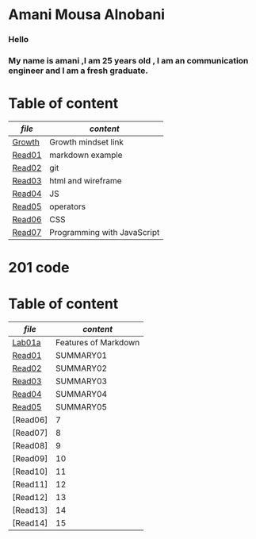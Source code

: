# **Amani Mousa Alnobani**

### Hello 
### My name is amani ,I am 25 years old , I am an communication engineer and I am a fresh graduate.

# **Table of content**

| *file*      | *content* |
| ----------- | ----------- |
| [Growth](https://amani-alnobani.github.io/reading-notes/Growthmindset)| Growth mindset link |
|[Read01](https://amani-alnobani.github.io/reading-notes/Read01) | markdown example |
|[Read02](https://amani-alnobani.github.io/reading-notes/Read02) | git |
|[Read03](https://amani-alnobani.github.io/reading-notes/Read03) | html and wireframe |
|[Read04](https://amani-alnobani.github.io/reading-notes/Read04) | JS |
|[Read05](https://amani-alnobani.github.io/reading-notes/Read05) | operators |
|[Read06](https://amani-alnobani.github.io/reading-notes/Read06) | CSS |
|[Read07](https://amani-alnobani.github.io/reading-notes/Read07) | Programming with JavaScript |


# 201 code

# **Table of content**

| *file*      | *content* |
| ----------- | ----------- |
|[Lab01a]( https://amani-alnobani.github.io/ReadingNote201/lab01a)| Features of Markdown |
|[Read01](https://amani-alnobani.github.io/reading-notes/201Read01) | SUMMARY01 |
|[Read02](https://amani-alnobani.github.io/reading-notes/201Read02) | SUMMARY02 |
|[Read03](https://amani-alnobani.github.io/reading-notes/201Read03) | SUMMARY03 |
|[Read04](https://amani-alnobani.github.io/reading-notes/201Read04) | SUMMARY04 |
|[Read05](https://amani-alnobani.github.io/reading-notes/201Read05) | SUMMARY05 |
|[Read06] | 7 |
|[Read07] | 8 |
|[Read08] | 9 |
|[Read09] | 10 |
|[Read10] | 11 |
|[Read11] | 12 |
|[Read12] | 13 |
|[Read13] | 14 |
|[Read14] | 15 |
